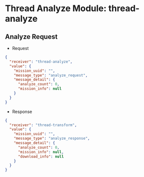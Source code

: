 # Thread Analyze Module: thread-analyze
## Analyze Request
- Request
```json
{
  "receiver": "thread-analyze",
  "value": {
    "mission_uuid": "",
    "message_type": "analyze_request",
    "message_detail": {
      "analyze_count": 0,
      "mission_info": null
    }
  }
}
```

- Response
```json
{
  "receiver": "thread-transform",
  "value": {
    "mission_uuid": "",
    "message_type": "analyze_response",
    "message_detail": {
      "analyze_count": 0,
      "mission_info": null,
      "download_info": null
    }
  }
}
```